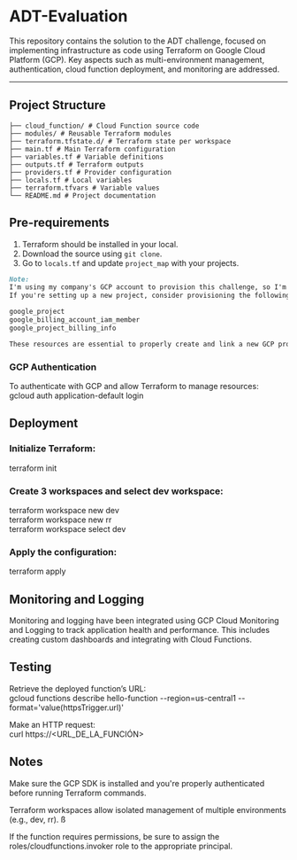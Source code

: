 # ADT-Evaluation

This repository contains the solution to the ADT challenge, focused on implementing infrastructure as code using Terraform on Google Cloud Platform (GCP).
Key aspects such as multi-environment management, authentication, cloud function deployment, and monitoring are addressed.

---

## Project Structure
```text
├── cloud_function/ # Cloud Function source code
├── modules/ # Reusable Terraform modules
├── terraform.tfstate.d/ # Terraform state per workspace
├── main.tf # Main Terraform configuration
├── variables.tf # Variable definitions
├── outputs.tf # Terraform outputs
├── providers.tf # Provider configuration
├── locals.tf # Local variables
├── terraform.tfvars # Variable values
└── README.md # Project documentation
`````

## Pre-requirements
1. Terraform should be installed in your local.
2. Download the source using `git clone`.
3. Go to `locals.tf` and update `project_map` with your projects.

```markdown
Note:
I'm using my company's GCP account to provision this challenge, so I'm unable to create new projects.  
If you're setting up a new project, consider provisioning the following Terraform resources:  

google_project  
google_billing_account_iam_member  
google_project_billing_info  

These resources are essential to properly create and link a new GCP project to a billing account.  
`````
### GCP Authentication
To authenticate with GCP and allow Terraform to manage resources:  
gcloud auth application-default login

## Deployment

### Initialize Terraform:
terraform init

### Create 3 workspaces and select dev workspace:
terraform workspace new dev  
terraform workspace new rr  
terraform workspace select dev  

### Apply the configuration:
terraform apply

## Monitoring and Logging
Monitoring and logging have been integrated using GCP Cloud Monitoring and Logging to track application health and performance.
This includes creating custom dashboards and integrating with Cloud Functions.

## Testing
Retrieve the deployed function’s URL:  
gcloud functions describe hello-function --region=us-central1 --format='value(httpsTrigger.url)'

Make an HTTP request:  
curl https://<URL_DE_LA_FUNCIÓN>

## Notes
Make sure the GCP SDK is installed and you're properly authenticated before running Terraform commands.  

Terraform workspaces allow isolated management of multiple environments (e.g., dev, rr).  ß

If the function requires permissions, be sure to assign the roles/cloudfunctions.invoker role to the appropriate principal.